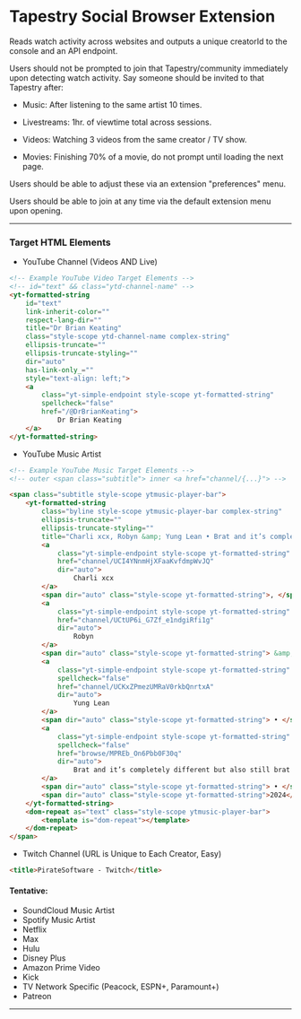 # Tapestry Social Browser Extension

Reads watch activity across websites and outputs a unique creatorId to the console and an API endpoint.

Users should not be prompted to join that Tapestry/community immediately upon detecting watch activity. Say someone should be invited to that Tapestry after:

* Music: After listening to the same artist 10 times.

* Livestreams: 1hr. of viewtime total across sessions.

* Videos: Watching 3 videos from the same creator / TV show.

* Movies: Finishing 70% of a movie, do not prompt until loading the next page.

Users should be able to adjust these via an extension "preferences" menu.

Users should be able to join at any time via the default extension menu upon opening.

---

### Target HTML Elements

* YouTube Channel (Videos AND Live) 

```html
<!-- Example YouTube Video Target Elements -->
<!-- id="text" && class="ytd-channel-name" -->
<yt-formatted-string 
    id="text"
    link-inherit-color=""
    respect-lang-dir=""
    title="Dr Brian Keating"
    class="style-scope ytd-channel-name complex-string" 
    ellipsis-truncate=""
    ellipsis-truncate-styling=""
    dir="auto" 
    has-link-only_="" 
    style="text-align: left;">
    <a 
        class="yt-simple-endpoint style-scope yt-formatted-string" 
        spellcheck="false" 
        href="/@DrBrianKeating">
            Dr Brian Keating
    </a>
</yt-formatted-string>
```

* YouTube Music Artist

```html
<!-- Example YouTube Music Target Elements -->
<!-- outer <span class="subtitle"> inner <a href="channel/{...}"> -->

<span class="subtitle style-scope ytmusic-player-bar">
    <yt-formatted-string 
        class="byline style-scope ytmusic-player-bar complex-string" 
        ellipsis-truncate="" 
        ellipsis-truncate-styling="" 
        title="Charli xcx, Robyn &amp; Yung Lean • Brat and it’s completely different but also still brat • 2024">
        <a 
            class="yt-simple-endpoint style-scope yt-formatted-string" spellcheck="false" 
            href="channel/UCI4YNnmHjXFaaKvfdmpWvJQ" 
            dir="auto">
                Charli xcx
        </a>
        <span dir="auto" class="style-scope yt-formatted-string">, </span>
        <a 
            class="yt-simple-endpoint style-scope yt-formatted-string" spellcheck="false" 
            href="channel/UCtUP6i_G7Zf_e1ndgiRfi1g" 
            dir="auto">
                Robyn
        </a>
        <span dir="auto" class="style-scope yt-formatted-string"> &amp; </span>
        <a 
            class="yt-simple-endpoint style-scope yt-formatted-string" 
            spellcheck="false" 
            href="channel/UCKxZPmezUMRaV0rkbQnrtxA" 
            dir="auto">
                Yung Lean
        </a>
        <span dir="auto" class="style-scope yt-formatted-string"> • </span>
        <a 
            class="yt-simple-endpoint style-scope yt-formatted-string" 
            spellcheck="false" 
            href="browse/MPREb_On6Pbb0F30q" 
            dir="auto">
                Brat and it’s completely different but also still brat
        </a>
        <span dir="auto" class="style-scope yt-formatted-string"> • </span>
        <span dir="auto" class="style-scope yt-formatted-string">2024</span>
    </yt-formatted-string>
    <dom-repeat as="text" class="style-scope ytmusic-player-bar">
        <template is="dom-repeat"></template>
    </dom-repeat>
</span>
```

* Twitch Channel (URL is Unique to Each Creator, Easy)

```html
<title>PirateSoftware - Twitch</title>
```

#### Tentative:
* SoundCloud Music Artist 
* Spotify Music Artist
* Netflix 
* Max 
* Hulu
* Disney Plus 
* Amazon Prime Video 
* Kick 
* TV Network Specific (Peacock, ESPN+, Paramount+)
* Patreon

<hr>

